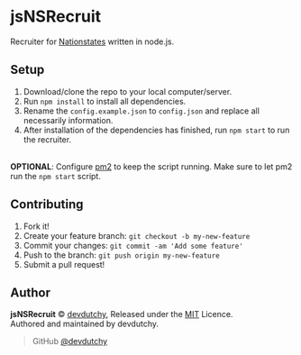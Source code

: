 # jsNSRecruit
Recruiter for [Nationstates](https://nationstates.net) written in node.js.

## Setup
1. Download/clone the repo to your local computer/server.
2. Run `npm install` to install all dependencies.
3. Rename the `config.example.json` to `config.json` and replace all necessarily information.
4. After installation of the dependencies has finished, run `npm start` to run the recruiter.

<br>**OPTIONAL**:
Configure [pm2](http://pm2.keymetrics.io/) to keep the script running. Make sure to let pm2 run the `npm start` script.

## Contributing
1. Fork it!
2. Create your feature branch: `git checkout -b my-new-feature`
3. Commit your changes: `git commit -am 'Add some feature'`
4. Push to the branch: `git push origin my-new-feature`
5. Submit a pull request!

## Author
**jsNSRecruit** © [devdutchy](https://github.com/devdutchy), Released under the [MIT](https://github.com/devdutchy/jsNSRecruit/blob/master/LICENCE) Licence.<br>
Authored and maintained by devdutchy.

> GitHub [@devdutchy](https://github.com/devdutchy)

